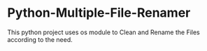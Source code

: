 # Python-Multiple-File-Renamer
This python project uses os module to Clean and Rename the Files according to the need.
